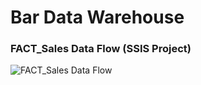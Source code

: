 # Bar Data Warehouse
### FACT_Sales Data Flow (SSIS Project)
![FACT_Sales Data Flow](https://github.com/FangLee2003/Bar-Data-Warehouse/assets/75077747/365c491e-5269-40fc-80ca-af5d8ba384a0)
